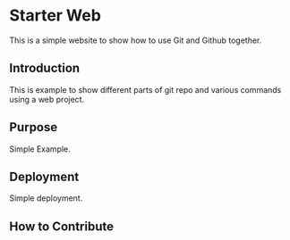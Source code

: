 # Starter Web

This is a simple website to show how to use Git and Github together.

## Introduction

This is example to show different parts of git repo and various commands using a web project.

## Purpose

Simple Example.

## Deployment 

Simple deployment.

## How to Contribute